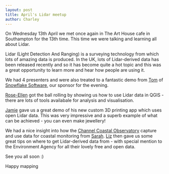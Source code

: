 ```yaml
---
layout: post
title: April's Lidar meetup
author: Charley
---
```


On Wednesday 13th April we met once again in The Art House cafe in Southampton for the 13th time. This time we were talking and learning all about Lidar.

Lidar (Light Detection And Ranging) is a surveying technology from which lots of amazing data is produced. In the UK, lots of Lidar-derived data has been released recently and so it has become quite a hot topic and this was a great opportunity to learn more and hear how people are using it.

We had 4 presenters and were also treated to a fantastic demo from [Tom](https://twitter.com/TomTKeogh) of [Snowflake Software](http://www.snowflakesoftware.com/), our sponsor for the evening. 

[Rose-Ellen](https://twitter.com/rocketnelly) got the ball rolling by showing us how to use Lidar data in QGIS - there are lots of tools availabale for analysis and visualisation.

[Jamie](https://twitter.com/dt99jay) gave us a great demo of his new custom 3D printing app which uses open Lidar data. This was very impressive and a superb example of what can be achieved - you can even make jewellery!

We had a nice insight into how the [Channel Coastal Observatory](http://www.channelcoast.org/) capture and use data for coastal monitoring from [Sarah](https://twitter.com/sarahgeijsels). [Liz](https://twitter.com/birdmaps?lang=en-gb) then gave us some great tips on where to get Lidar-derived data from - with special mention to the Environment Agency for all their lovely free and open data.

See you all soon :)

Happy mapping
